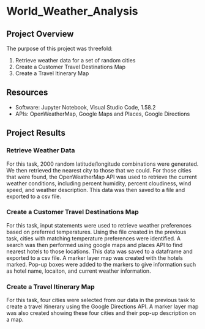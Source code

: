 # World_Weather_Analysis

## Project Overview
The purpose of this project was threefold:

1.  Retrieve weather data for a set of random cities
1.  Create a Customer Travel Destinations Map
1.  Create a Travel Itinerary Map


##  Resources
- Software:  Jupyter Notebook, Visual Studio Code, 1.58.2
- APIs: OpenWeatherMap, Google Maps and Places, Google Directions


## Project Results

### Retrieve Weather Data
For this task, 2000 random latitude/longitude combinations were generated.  We then retrieved the nearest city to those that we could.  For those cities that were found, the OpenWeatherMap API was used to retrieve the current weather conditions, including percent humidity, percent cloudiness, wind speed, and weather description.  This data was then saved to a file and exported to a csv file.

### Create a Customer Travel Destinations Map
For this task, input statements were used to retrieve weather preferences based on preferred temperatures.  Using the file created in the previous task, cities with matching temperature preferences were identified.  A search was then performed using google maps and places API to find nearest hotels to those locations.  This data was saved to a dataframe and exported to a csv file.  A marker layer map was created with the hotels marked.  Pop-up boxes were added to the markers to give information such as hotel name, locaiton, and current weather information.

### Create a Travel Itinerary Map
For this task, four cities were selected from our data in the previous task to create a travel itinerary using the Google Directions API.  A marker layer map was also created showing these four cities and their pop-up description on a map.

